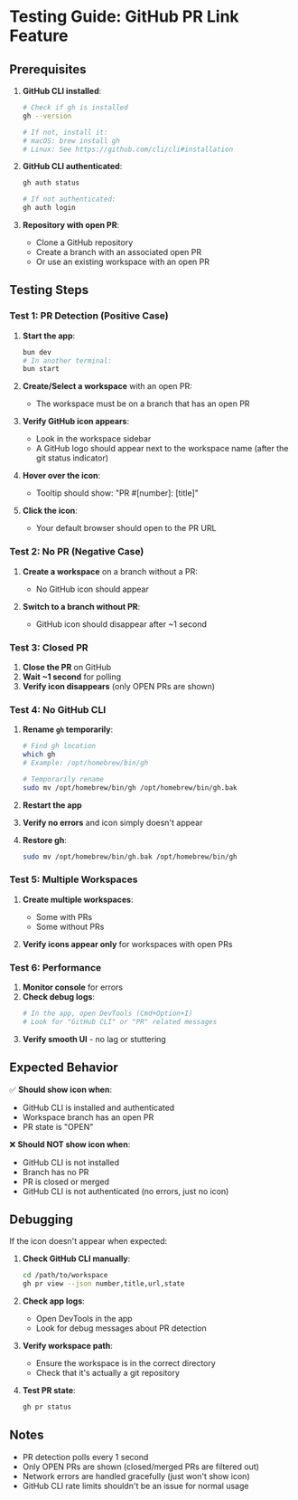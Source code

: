 # Testing Guide: GitHub PR Link Feature

## Prerequisites

1. **GitHub CLI installed**:
   ```bash
   # Check if gh is installed
   gh --version
   
   # If not, install it:
   # macOS: brew install gh
   # Linux: See https://github.com/cli/cli#installation
   ```

2. **GitHub CLI authenticated**:
   ```bash
   gh auth status
   
   # If not authenticated:
   gh auth login
   ```

3. **Repository with open PR**:
   - Clone a GitHub repository
   - Create a branch with an associated open PR
   - Or use an existing workspace with an open PR

## Testing Steps

### Test 1: PR Detection (Positive Case)

1. **Start the app**:
   ```bash
   bun dev
   # In another terminal:
   bun start
   ```

2. **Create/Select a workspace** with an open PR:
   - The workspace must be on a branch that has an open PR
   
3. **Verify GitHub icon appears**:
   - Look in the workspace sidebar
   - A GitHub logo should appear next to the workspace name (after the git status indicator)
   
4. **Hover over the icon**:
   - Tooltip should show: "PR #[number]: [title]"
   
5. **Click the icon**:
   - Your default browser should open to the PR URL

### Test 2: No PR (Negative Case)

1. **Create a workspace** on a branch without a PR:
   - No GitHub icon should appear
   
2. **Switch to a branch without PR**:
   - GitHub icon should disappear after ~1 second

### Test 3: Closed PR

1. **Close the PR** on GitHub
2. **Wait ~1 second** for polling
3. **Verify icon disappears** (only OPEN PRs are shown)

### Test 4: No GitHub CLI

1. **Rename `gh` temporarily**:
   ```bash
   # Find gh location
   which gh
   # Example: /opt/homebrew/bin/gh
   
   # Temporarily rename
   sudo mv /opt/homebrew/bin/gh /opt/homebrew/bin/gh.bak
   ```

2. **Restart the app**
3. **Verify no errors** and icon simply doesn't appear
4. **Restore gh**:
   ```bash
   sudo mv /opt/homebrew/bin/gh.bak /opt/homebrew/bin/gh
   ```

### Test 5: Multiple Workspaces

1. **Create multiple workspaces**:
   - Some with PRs
   - Some without PRs
   
2. **Verify icons appear only** for workspaces with open PRs

### Test 6: Performance

1. **Monitor console** for errors
2. **Check debug logs**:
   ```bash
   # In the app, open DevTools (Cmd+Option+I)
   # Look for "GitHub CLI" or "PR" related messages
   ```
3. **Verify smooth UI** - no lag or stuttering

## Expected Behavior

✅ **Should show icon when**:
- GitHub CLI is installed and authenticated
- Workspace branch has an open PR
- PR state is "OPEN"

❌ **Should NOT show icon when**:
- GitHub CLI is not installed
- Branch has no PR
- PR is closed or merged
- GitHub CLI is not authenticated (no errors, just no icon)

## Debugging

If the icon doesn't appear when expected:

1. **Check GitHub CLI manually**:
   ```bash
   cd /path/to/workspace
   gh pr view --json number,title,url,state
   ```

2. **Check app logs**:
   - Open DevTools in the app
   - Look for debug messages about PR detection

3. **Verify workspace path**:
   - Ensure the workspace is in the correct directory
   - Check that it's actually a git repository

4. **Test PR state**:
   ```bash
   gh pr status
   ```

## Notes

- PR detection polls every 1 second
- Only OPEN PRs are shown (closed/merged PRs are filtered out)
- Network errors are handled gracefully (just won't show icon)
- GitHub CLI rate limits shouldn't be an issue for normal usage

